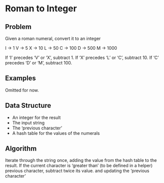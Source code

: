 # Roman to Integer #

## Problem ##

Given a roman numeral, convert it to an integer

I → 1
V → 5
X → 10
L → 50
C → 100
D → 500
M → 1000

If ‘I’ precedes ‘V’ or ‘X’, subtract 1.
If ‘X’ precedes ‘L’ or ‘C’, subtract 10.
If ‘C’ precedes ‘D’ or ‘M’, subtract 100.

## Examples ##

Omitted for now.

## Data Structure ##

- An integer for the result
- The input string
- The ‘previous character’
- A hash table for the values of the numerals

## Algorithm ##

Iterate through the string once, adding the value from the hash table to the
result. If the current character is
‘greater than’ (to be defined in a helper) previous character, subtract twice its
value. and updating the ‘previous character’
